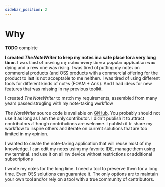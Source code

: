 ```yaml
---
sidebar_position: 2
---
```


# Why

**TODO** complete


**I created _The NoteWriter_ to keep my notes in a safe place for a very long time.** I was tired of moving my notes every time a popular application was dying and a new one was rising. I was tired of putting my notes on commercial products (and OSS products with a commercial offering for the product to last is not acceptable to me neither). I was tired of using different tools for different kinds of notes (FOAM + Anki). And I had ideas for new features that was missing in my previous toolkit.

I created _The NoteWriter_ to match my requirements, assembled from many years passed strugling with my note-taking workflow

_The NoteWriter_ source code is available on [GitHub](https://github.com/julien-sobczak/the-notewriter). You probably should not use it as long as I am the only contributor. I didn't publish it to attract contributors although contributions are welcome. I publish it to share my workflow to inspire others and iterate on current solutions that are too limited in my opinion.

I wanted to create the note-taking application that will reuse most of my knowledge. I can edit my notes using my favorite IDE, manage them using my terminal, and use it on all my device without restrictions or additional subscriptions.

I wrote my notes for the long time. I need a tool to preserve them for a long time. Even OSS solutions can guarantee it. The only options are to maintain your own tool and/or rely on a tool with a true community of contributors.
